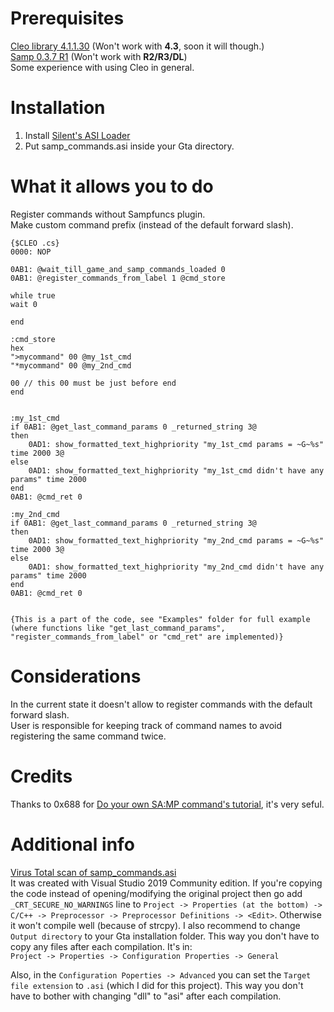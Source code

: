 # Prerequisites
[Cleo library 4.1.1.30](https://cleo.li/cleo4/CLEO4.1_setup.exe) (Won't work with **4.3**, soon it will though.)  
[Samp 0.3.7 R1](http://files.sa-mp.com/sa-mp-0.3.7-install.exe) (Won't work with **R2/R3/DL**)  
Some experience with using Cleo in general.

# Installation
1. Install [Silent's ASI Loader](https://www.gtagarage.com/mods/show.php?id=21709)  
2. Put samp_commands.asi inside your Gta directory.  

# What it allows you to do 
Register commands without Sampfuncs plugin.  
Make custom command prefix (instead of the default forward slash).   
```
{$CLEO .cs}
0000: NOP

0AB1: @wait_till_game_and_samp_commands_loaded 0
0AB1: @register_commands_from_label 1 @cmd_store

while true 
wait 0 

end

:cmd_store
hex
">mycommand" 00 @my_1st_cmd     
"*mycommand" 00 @my_2nd_cmd

00 // this 00 must be just before end
end


:my_1st_cmd
if 0AB1: @get_last_command_params 0 _returned_string 3@
then
    0AD1: show_formatted_text_highpriority "my_1st_cmd params = ~G~%s" time 2000 3@
else 
    0AD1: show_formatted_text_highpriority "my_1st_cmd didn't have any params" time 2000
end
0AB1: @cmd_ret 0

:my_2nd_cmd
if 0AB1: @get_last_command_params 0 _returned_string 3@
then
    0AD1: show_formatted_text_highpriority "my_2nd_cmd params = ~G~%s" time 2000 3@
else 
    0AD1: show_formatted_text_highpriority "my_2nd_cmd didn't have any params" time 2000
end
0AB1: @cmd_ret 0


{This is a part of the code, see "Examples" folder for full example (where functions like "get_last_command_params", "register_commands_from_label" or "cmd_ret" are implemented)}
```

# Considerations  
In the current state it doesn't allow to register commands with the default forward slash.  
User is responsible for keeping track of command names to avoid registering the same command twice.  

# Credits 
Thanks to 0x688 for [Do your own SA:MP command's tutorial](http://ugbase.eu/index.php?threads/do-your-own-sa-mp-commands.18694/), it's very seful.  

# Additional info
[Virus Total scan of samp_commands.asi](https://www.virustotal.com/gui/file/cf2f5e0020cf821a7deccf700dc4a24553395f5f49815f9488fdaf99b1531771/detection)  
It was created with Visual Studio 2019 Community edition. If you're copying the code instead of opening/modifying the original project then go add `_CRT_SECURE_NO_WARNINGS` line to `Project -> Properties (at the bottom) -> C/C++ -> Preprocessor -> Preprocessor Definitions -> <Edit>`. Otherwise it won't compile well (because of strcpy). I also recommend to change `Output directory` to your Gta installation folder. This way you don't have to copy any files after each compilation. It's in:  
`Project -> Properties -> Configuration Properties -> General`

Also, in the `Configuration Poperties -> Advanced` you can set the `Target file extension` to `.asi` (which I did for this project). This way you don't have to bother with changing "dll" to "asi" after each compilation.
